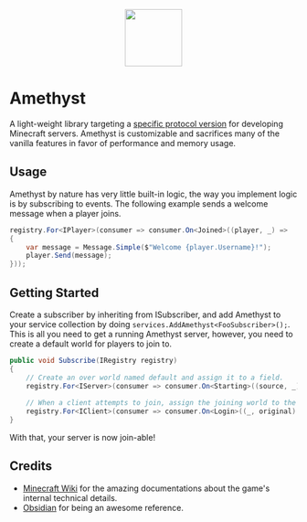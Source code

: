 <p align="center">
  <img width="100" height="100" align="center" src="https://i.imgur.com/BkTfea4.png">
</p>

# Amethyst

A light-weight library targeting a [specific protocol version](https://minecraft.wiki/w/Java_Edition_1.8.9) for developing Minecraft servers.
Amethyst is customizable and sacrifices many of the vanilla features in favor of performance and memory usage.

## Usage

Amethyst by nature has very little built-in logic, the way you implement logic is by subscribing to events.
The following example sends a welcome message when a player joins.

```csharp
registry.For<IPlayer>(consumer => consumer.On<Joined>((player, _) =>
{
    var message = Message.Simple($"Welcome {player.Username}!");
    player.Send(message);
}));
```

## Getting Started

Create a subscriber by inheriting from ISubscriber, and add Amethyst to your service collection by doing `services.AddAmethyst<FooSubscriber>();`.
This is all you need to get a running Amethyst server, however, you need to create a default world for players to join to.

```cs
public void Subscribe(IRegistry registry)
{
    // Create an over world named default and assign it to a field.
    registry.For<IServer>(consumer => consumer.On<Starting>((source, _) => source.Create("Default", WorldType.Default, Dimension.OverWorld, Difficulty.Peaceful, EmptyGenerator.Instance)));
   
    // When a client attempts to join, assign the joining world to the world we created.
    registry.For<IClient>(consumer => consumer.On<Login>((_, original) => original.World = world!));
}
```

With that, your server is now join-able!

## Credits

* [Minecraft Wiki](https://minecraft.wiki/w/Protocol?oldid=2772100) for the amazing documentations about the game's internal technical details.
* [Obsidian](https://github.com/ObsidianMC/Obsidian) for being an awesome reference.